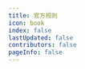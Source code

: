 ```yaml
---
title: 官方规则
icon: book
index: false
lastUpdated: false
contributors: false
pageInfo: false
---
```


<Catalog></Catalog>
